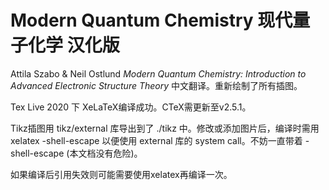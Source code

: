 # Modern Quantum Chemistry 现代量子化学 汉化版
Attila Szabo & Neil Ostlund *Modern Quantum Chemistry: Introduction to Advanced Electronic Structure Theory* 中文翻译。重新绘制了所有插图。

Tex Live 2020 下 XeLaTeX编译成功。CTeX需更新至v2.5.1。

Tikz插图用 tikz/external 库导出到了 ./tikz 中。修改或添加图片后，编译时需用 xelatex -shell-escape 以便使用 external 库的 system call。不妨一直带着 -shell-escape (本文档没有危险)。

如果编译后引用失效则可能需要使用xelatex再编译一次。